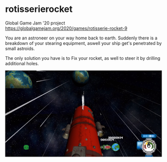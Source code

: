 # rotisserierocket
Global Game Jam '20 project
https://globalgamejam.org/2020/games/rotisserie-rocket-9

You are an astroneer on your way home back to earth. Suddenly there is a breakdown of your stearing equipment, aswell your ship get's penetrated by small astroids.

The only solution you have is to Fix your rocket, as well to steer it by drilling additional holes.

![alt text](./screenshot.png "Screenshot")